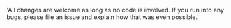'All changes are welcome as long as no code is involved. If you run into any bugs, please file an issue and explain how that was even possible.'
